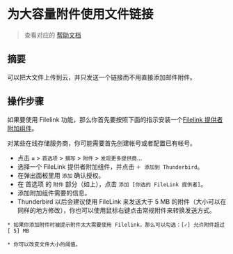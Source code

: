 # 为大容量附件使用文件链接

> 查看对应的 [帮助文档](https://support.mozilla.org/zh-CN/kb/filelink-large-attachments)

## 摘要

可以把大文件上传到云，并只发送一个链接而不用直接添加邮件附件。

## 操作步骤

如果要使用 Filelink 功能，那么你首先要按照下面的指示安装一个[Filelink 提供者附加组件](https://addons.thunderbird.net/thunderbird/tag/filelink)。

对某些在线存储服务商，你可能需要首先创建帐号或者配置已有帐号。

* 点击 `≡` > `首选项` > `撰写` > `附件` > `发现更多提供商`...
* 选择一个 FileLink 提供者附加组件，并点击 `＋ 添加到 Thunderbird`。
* 在弹出面板里用 `添加` 确认授权。
* 在 首选项 的 `附件` 部分（如上），点击 `添加 [你选的 FileLink 提供者]`。
* 添加附加组件需要的信息。
* Thunderbird 以后会建议使用 FileLink 来发送大于 5 MB 的附件（大小可以在同样的地方修改），你也可以使用鼠标右键点击常规附件来转换发送方式。

`* 如果你添加附件时被提示附件太大需要使用 Filelink，那么可以勾选：[✓] 允许附件超过 [ 5] MB`

`* 你可以改变文件大小的阈值。`
